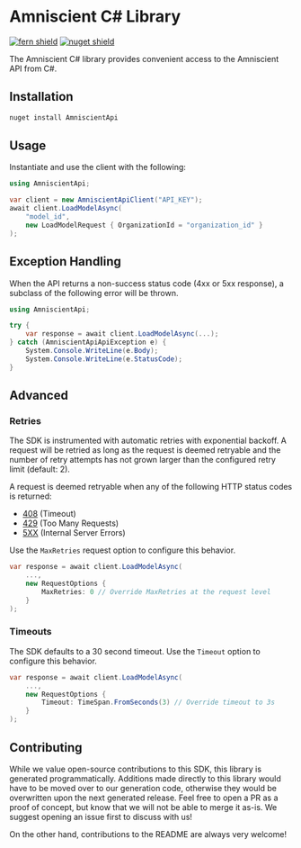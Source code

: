 # Amniscient C# Library

[![fern shield](https://img.shields.io/badge/%F0%9F%8C%BF-Built%20with%20Fern-brightgreen)](https://buildwithfern.com?utm_source=github&utm_medium=github&utm_campaign=readme&utm_source=https%3A%2F%2Fgithub.com%2Famniscient%2Famnisphere-C--sdk)
[![nuget shield](https://img.shields.io/nuget/v/AmniscientApi)](https://nuget.org/packages/AmniscientApi)

The Amniscient C# library provides convenient access to the Amniscient API from C#.

## Installation

```sh
nuget install AmniscientApi
```

## Usage

Instantiate and use the client with the following:

```csharp
using AmniscientApi;

var client = new AmniscientApiClient("API_KEY");
await client.LoadModelAsync(
    "model_id",
    new LoadModelRequest { OrganizationId = "organization_id" }
);
```

## Exception Handling

When the API returns a non-success status code (4xx or 5xx response), a subclass of the following error
will be thrown.

```csharp
using AmniscientApi;

try {
    var response = await client.LoadModelAsync(...);
} catch (AmniscientApiApiException e) {
    System.Console.WriteLine(e.Body);
    System.Console.WriteLine(e.StatusCode);
}
```

## Advanced

### Retries

The SDK is instrumented with automatic retries with exponential backoff. A request will be retried as long
as the request is deemed retryable and the number of retry attempts has not grown larger than the configured
retry limit (default: 2).

A request is deemed retryable when any of the following HTTP status codes is returned:

- [408](https://developer.mozilla.org/en-US/docs/Web/HTTP/Status/408) (Timeout)
- [429](https://developer.mozilla.org/en-US/docs/Web/HTTP/Status/429) (Too Many Requests)
- [5XX](https://developer.mozilla.org/en-US/docs/Web/HTTP/Status/500) (Internal Server Errors)

Use the `MaxRetries` request option to configure this behavior.

```csharp
var response = await client.LoadModelAsync(
    ...,
    new RequestOptions {
        MaxRetries: 0 // Override MaxRetries at the request level
    }
);
```

### Timeouts

The SDK defaults to a 30 second timeout. Use the `Timeout` option to configure this behavior.

```csharp
var response = await client.LoadModelAsync(
    ...,
    new RequestOptions {
        Timeout: TimeSpan.FromSeconds(3) // Override timeout to 3s
    }
);
```

## Contributing

While we value open-source contributions to this SDK, this library is generated programmatically.
Additions made directly to this library would have to be moved over to our generation code,
otherwise they would be overwritten upon the next generated release. Feel free to open a PR as
a proof of concept, but know that we will not be able to merge it as-is. We suggest opening
an issue first to discuss with us!

On the other hand, contributions to the README are always very welcome!